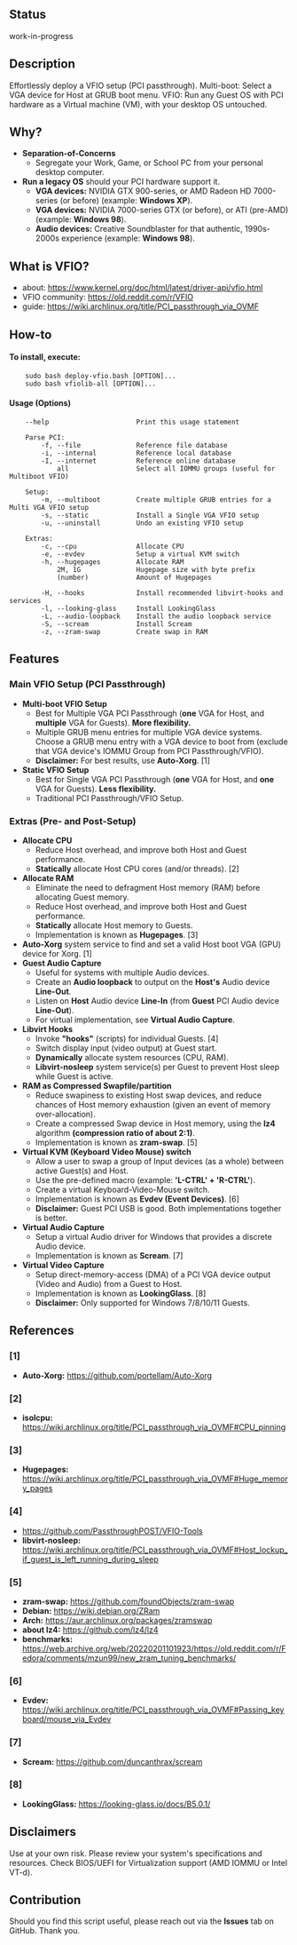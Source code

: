 ## Status
work-in-progress

## Description
Effortlessly deploy a VFIO setup (PCI passthrough). Multi-boot: Select a VGA device for Host at GRUB boot menu. VFIO: Run any Guest OS with PCI hardware as a Virtual machine (VM), with your desktop OS untouched.

## Why?
* **Separation-of-Concerns**
    * Segregate your Work, Game, or School PC from your personal desktop computer.
* **Run a legacy OS** should your PCI hardware support it.
    * **VGA devices:** NVIDIA GTX 900-series, or AMD Radeon HD 7000-series (or before) (example: **Windows XP**).
    * **VGA devices:** NVIDIA 7000-series GTX (or before), or ATI (pre-AMD) (example: **Windows 98**).
    * **Audio devices:** Creative Soundblaster for that authentic, 1990s-2000s experience (example: **Windows 98**).

## What is VFIO?
* about:            https://www.kernel.org/doc/html/latest/driver-api/vfio.html
* VFIO community:   https://old.reddit.com/r/VFIO
* guide:            https://wiki.archlinux.org/title/PCI_passthrough_via_OVMF

## How-to
#### To install, execute:

        sudo bash deploy-vfio.bash [OPTION]...
        sudo bash vfiolib-all [OPTION]...

#### Usage (Options)

        --help                      Print this usage statement

        Parse PCI:
            -f, --file              Reference file database
            -i, --internal          Reference local database
            -I, --internet          Reference online database
                all                 Select all IOMMU groups (useful for Multiboot VFIO)

        Setup:
            -m, --multiboot         Create multiple GRUB entries for a Multi VGA VFIO setup
            -s, --static            Install a Single VGA VFIO setup
            -u, --uninstall         Undo an existing VFIO setup

        Extras:
            -c, --cpu               Allocate CPU
            -e, --evdev             Setup a virtual KVM switch
            -h, --hugepages         Allocate RAM
                2M, 1G              Hugepage size with byte prefix
                (number)            Amount of Hugepages

            -H, --hooks             Install recommended libvirt-hooks and services
            -l, --looking-glass     Install LookingGlass
            -L, --audio-loopback    Install the audio loopback service
            -S, --scream            Install Scream
            -z, --zram-swap         Create swap in RAM

## Features
### Main VFIO Setup (PCI Passthrough)
* **Multi-boot VFIO Setup**
    * Best for Multiple VGA PCI Passthrough (**one** VGA for Host, and **multiple** VGA for Guests).    **More flexibility.**
    * Multiple GRUB menu entries for multiple VGA device systems. Choose a GRUB menu entry with a VGA device to boot from (exclude that VGA device's IOMMU Group from PCI Passthrough/VFIO).
    * **Disclaimer:** For best results, use **Auto-Xorg**. [1]
* **Static VFIO Setup**
    * Best for Single VGA PCI Passthrough (**one** VGA for Host, and **one** VGA for Guests).           **Less flexibility.**
    * Traditional PCI Passthrough/VFIO Setup.

### Extras (Pre- and Post-Setup)
* **Allocate CPU**
    * Reduce Host overhead, and improve both Host and Guest performance.
    * **Statically** allocate Host CPU cores (and/or threads). [2]
* **Allocate RAM**
    * Eliminate the need to defragment Host memory (RAM) before allocating Guest memory.
    * Reduce Host overhead, and improve both Host and Guest performance.
    * **Statically** allocate Host memory to Guests.
    * Implementation is known as **Hugepages**. [3]
* **Auto-Xorg** system service to find and set a valid Host boot VGA (GPU) device for Xorg. [1]
* **Guest Audio Capture**
    * Useful for systems with multiple Audio devices.
    * Create an **Audio loopback** to output on the **Host's** Audio device **Line-Out**.
    * Listen on **Host** Audio device **Line-In** (from **Guest** PCI Audio device **Line-Out**).
    * For virtual implementation, see **Virtual Audio Capture**.
* **Libvirt Hooks**
    * Invoke **"hooks"** (scripts) for individual Guests. [4]
    * Switch display input (video output) at Guest start.
    * **Dynamically** allocate system resources (CPU, RAM).
    * **Libvirt-nosleep** system service(s) per Guest to prevent Host sleep while Guest is active.
* **RAM as Compressed Swapfile/partition**
    * Reduce swapiness to existing Host swap devices, and reduce chances of Host memory exhaustion (given an event of memory over-allocation).
    * Create a compressed Swap device in Host memory, using the **lz4** algorithm **(compression ratio of about 2:1)**.
    * Implementation is known as **zram-swap**. [5]
* **Virtual KVM (Keyboard Video Mouse) switch**
    * Allow a user to swap a group of Input devices (as a whole) between active Guest(s) and Host.
    * Use the pre-defined macro (example: **'L-CTRL' + 'R-CTRL'**).
    * Create a virtual Keyboard-Video-Mouse switch.
    * Implementation is known as **Evdev (Event Devices)**. [6]
    * **Disclaimer:** Guest PCI USB is good. Both implementations together is better.
* **Virtual Audio Capture**
    * Setup a virtual Audio driver for Windows that provides a discrete Audio device.
    * Implementation is known as **Scream**. [7]
* **Virtual Video Capture**
    * Setup direct-memory-access (DMA) of a PCI VGA device output (Video and Audio) from a Guest to Host.
    * Implementation is known as **LookingGlass**. [8]
    * **Disclaimer:** Only supported for Windows 7/8/10/11 Guests.

## References
### [1]
* **Auto-Xorg:**    https://github.com/portellam/Auto-Xorg

### [2]
* **isolcpu:**  https://wiki.archlinux.org/title/PCI_passthrough_via_OVMF#CPU_pinning

### [3]
* **Hugepages:**    https://wiki.archlinux.org/title/PCI_passthrough_via_OVMF#Huge_memory_pages

### [4]
* https://github.com/PassthroughPOST/VFIO-Tools
* **libvirt-nosleep:**    https://wiki.archlinux.org/title/PCI_passthrough_via_OVMF#Host_lockup_if_guest_is_left_running_during_sleep

### [5]
* **zram-swap:**    https://github.com/foundObjects/zram-swap
* **Debian:**       https://wiki.debian.org/ZRam
* **Arch:**         https://aur.archlinux.org/packages/zramswap
* **about lz4:**    https://github.com/lz4/lz4
* **benchmarks:**   https://web.archive.org/web/20220201101923/https://old.reddit.com/r/Fedora/comments/mzun99/new_zram_tuning_benchmarks/

### [6]
* **Evdev:**    https://wiki.archlinux.org/title/PCI_passthrough_via_OVMF#Passing_keyboard/mouse_via_Evdev

### [7]
* **Scream:**   https://github.com/duncanthrax/scream

### [8]
* **LookingGlass:** https://looking-glass.io/docs/B5.0.1/

## Disclaimers
Use at your own risk.
Please review your system's specifications and resources. Check BIOS/UEFI for Virtualization support (AMD IOMMU or Intel VT-d).

## Contribution
Should you find this script useful, please reach out via the **Issues** tab on GitHub. Thank you.
